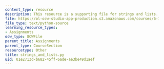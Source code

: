 ```yaml
---
content_type: resource
description: This resource is a supporting file for strings and lists.
file: https://ol-ocw-studio-app-production.s3.amazonaws.com/courses/6-189-a-gentle-introduction-to-programming-using-python-january-iap-2011/01e2713db68245ff6adeae3be49d1aef_strings_and_lists.py
file_type: text/python-source
learning_resource_types:
- Assignments
ocw_type: OCWFile
parent_title: Assignments
parent_type: CourseSection
resourcetype: Other
title: strings_and_lists.py
uid: 01e2713d-b682-45ff-6ade-ae3be49d1aef
---
```

